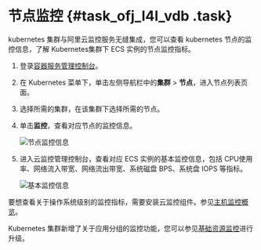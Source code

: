# 节点监控 {#task_ofj_l4l_vdb .task}

kubernetes 集群与阿里云监控服务无缝集成，您可以查看 kubernetes 节点的监控信息，了解 Kubernetes集群下 ECS 实例的节点监控指标。

1.  登录[容器服务管理控制台](https://cs.console.aliyun.com)。
2.  在 Kubernetes 菜单下，单击左侧导航栏中的**集群** \> **节点**，进入节点列表页面。
3.  选择所需的集群，在该集群下选择所需的节点。
4.  单击**监控**，查看对应节点的监控信息。 

    ![节点监控信息](http://static-aliyun-doc.oss-cn-hangzhou.aliyuncs.com/assets/img/16655/156455746810908_zh-CN.png)

5.  进入云监控管理控制台，查看对应 ECS 实例的基本监控信息，包括 CPU使用率、网络流入带宽、网络流出带宽、系统磁盘 BPS、系统盘 IOPS 等指标。 

    ![基本监控信息](http://static-aliyun-doc.oss-cn-hangzhou.aliyuncs.com/assets/img/16655/156455746810909_zh-CN.png)


要想查看关于操作系统级别的监控指标，需要安装云监控组件。参见[主机监控概览](../../../../intl.zh-CN/用户指南/主机监控/主机监控概览.md#)。

Kubernetes 集群新增了关于应用分组的监控功能，您可以参见[基础资源监控](../../../../intl.zh-CN/Kubernetes集群用户指南/监控管理/基础资源监控.md#)进行升级。

